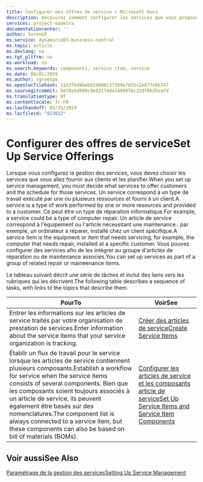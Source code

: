 ```yaml
---
title: Configurer des offres de service | Microsoft Docs
description: Découvrez comment configurer les services que vous proposez à vos clients.
services: project-madeira
documentationcenter: ''
author: SorenGP
ms.service: dynamics365-business-central
ms.topic: article
ms.devlang: na
ms.tgt_pltfrm: na
ms.workload: na
ms.search.keywords: components, service item, service
ms.date: 04/01/2019
ms.author: sgroespe
ms.openlocfilehash: 1a33fbd8bebd24806c373b9e7d35c2e877e8b747
ms.sourcegitcommit: bd78a5d990c9e83174da1409076c22df8b35eafd
ms.translationtype: HT
ms.contentlocale: fr-FR
ms.lasthandoff: 03/31/2019
ms.locfileid: "923032"
---
```

# <a name="set-up-service-offerings"></a><span data-ttu-id="c50b6-103">Configurer des offres de service</span><span class="sxs-lookup"><span data-stu-id="c50b6-103">Set Up Service Offerings</span></span>
<span data-ttu-id="c50b6-104">Lorsque vous configurez la gestion des services, vous devez choisir les services que vous allez fournir aux clients et les planifier.</span><span class="sxs-lookup"><span data-stu-id="c50b6-104">When you set up service management, you must decide what services to offer customers and the schedule for those services.</span></span> <span data-ttu-id="c50b6-105">Un service correspond à un type de travail exécuté par une ou plusieurs ressources et fourni à un client.</span><span class="sxs-lookup"><span data-stu-id="c50b6-105">A service is a type of work performed by one or more resources and provided to a customer.</span></span> <span data-ttu-id="c50b6-106">Ce peut être un type de réparation informatique.</span><span class="sxs-lookup"><span data-stu-id="c50b6-106">For example, a service could be a type of computer repair.</span></span> <span data-ttu-id="c50b6-107">Un article de service correspond à l'équipement ou l'article nécessitant une maintenance : par exemple, un ordinateur à réparer, installé chez un client spécifique.</span><span class="sxs-lookup"><span data-stu-id="c50b6-107">A service item is the equipment or item that needs servicing, for example, the computer that needs repair, installed at a specific customer.</span></span> <span data-ttu-id="c50b6-108">Vous pouvez configurer des services afin de les intégrer au groupe d'articles de réparation ou de maintenance associés.</span><span class="sxs-lookup"><span data-stu-id="c50b6-108">You can set up services as part of a group of related repair or maineenance items.</span></span>  
  
<span data-ttu-id="c50b6-109">Le tableau suivant décrit une série de tâches et inclut des liens vers les rubriques qui les décrivent.</span><span class="sxs-lookup"><span data-stu-id="c50b6-109">The following table describes a sequence of tasks, with links to the topics that describe them.</span></span>  
  
|<span data-ttu-id="c50b6-110">**Pour**</span><span class="sxs-lookup"><span data-stu-id="c50b6-110">**To**</span></span>|<span data-ttu-id="c50b6-111">**Voir**</span><span class="sxs-lookup"><span data-stu-id="c50b6-111">**See**</span></span>|  
|------------|-------------|  
|<span data-ttu-id="c50b6-112">Entrer les informations sur les articles de service traités par votre organisation de prestation de services.</span><span class="sxs-lookup"><span data-stu-id="c50b6-112">Enter information about the service items that your service organization is tracking.</span></span>|[<span data-ttu-id="c50b6-113">Créer des articles de service</span><span class="sxs-lookup"><span data-stu-id="c50b6-113">Create Service Items</span></span>](service-how-to-create-service-items.md)|  
|<span data-ttu-id="c50b6-114">Établir un flux de travail pour le service lorsque les articles de service contiennent plusieurs composants.</span><span class="sxs-lookup"><span data-stu-id="c50b6-114">Establish a workflow for service when the service items consists of several components.</span></span> <span data-ttu-id="c50b6-115">Bien que les composants soient toujours associés à un article de service, ils peuvent également être basés sur des nomenclatures.</span><span class="sxs-lookup"><span data-stu-id="c50b6-115">The component list is always connected to a service item, but these components can also be based on bill of materials (BOMs).</span></span>|[<span data-ttu-id="c50b6-116">Configurer les articles de service et les composants article de service</span><span class="sxs-lookup"><span data-stu-id="c50b6-116">Set Up Service Items and Service Item Components</span></span>](service-how-setup-service-items.md)|  
  
## <a name="see-also"></a><span data-ttu-id="c50b6-117">Voir aussi</span><span class="sxs-lookup"><span data-stu-id="c50b6-117">See Also</span></span>  
[<span data-ttu-id="c50b6-118">Paramétrage de la gestion des services</span><span class="sxs-lookup"><span data-stu-id="c50b6-118">Setting Up Service Management</span></span>](service-setup-service.md)   